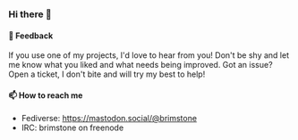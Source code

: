 ### Hi there 👋

#### 💬 Feedback 
If you use one of my projects, I'd love to hear from you! Don't be shy and let me know what you liked and what needs being improved. Got an issue? Open a ticket, I don't bite and will try my best to help!

#### 📫 How to reach me 
- Fediverse: https://mastodon.social/@brimstone
- IRC: brimstone on freenode
